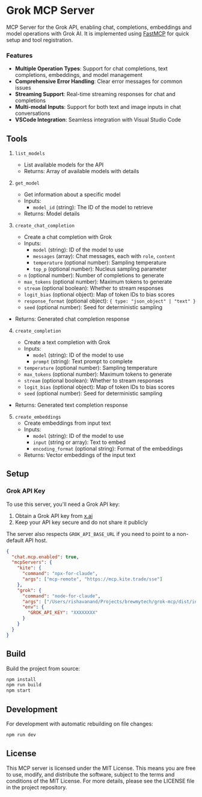 # Grok MCP Server

MCP Server for the Grok API, enabling chat, completions, embeddings and model operations with Grok AI. It is implemented using [FastMCP](https://github.com/punkpeye/fastmcp) for quick setup and tool registration.

### Features

- **Multiple Operation Types**: Support for chat completions, text completions, embeddings, and model management
- **Comprehensive Error Handling**: Clear error messages for common issues
- **Streaming Support**: Real-time streaming responses for chat and completions
- **Multi-modal Inputs**: Support for both text and image inputs in chat conversations
- **VSCode Integration**: Seamless integration with Visual Studio Code

## Tools

1. `list_models`

   - List available models for the API
   - Returns: Array of available models with details

2. `get_model`

   - Get information about a specific model
   - Inputs:
     - `model_id` (string): The ID of the model to retrieve
   - Returns: Model details

3. `create_chat_completion`

   - Create a chat completion with Grok
   - Inputs:
     - `model` (string): ID of the model to use
     - `messages` (array): Chat messages, each with `role`, `content`
     - `temperature` (optional number): Sampling temperature
     - `top_p` (optional number): Nucleus sampling parameter
    - `n` (optional number): Number of completions to generate
    - `max_tokens` (optional number): Maximum tokens to generate
    - `stream` (optional boolean): Whether to stream responses
    - `logit_bias` (optional object): Map of token IDs to bias scores
    - `response_format` (optional object): `{ type: "json_object" | "text" }`
    - `seed` (optional number): Seed for deterministic sampling
  - Returns: Generated chat completion response

4. `create_completion`

   - Create a text completion with Grok
   - Inputs:
     - `model` (string): ID of the model to use
     - `prompt` (string): Text prompt to complete
    - `temperature` (optional number): Sampling temperature
    - `max_tokens` (optional number): Maximum tokens to generate
    - `stream` (optional boolean): Whether to stream responses
    - `logit_bias` (optional object): Map of token IDs to bias scores
    - `seed` (optional number): Seed for deterministic sampling
  - Returns: Generated text completion response

5. `create_embeddings`
   - Create embeddings from input text
   - Inputs:
     - `model` (string): ID of the model to use
     - `input` (string or array): Text to embed
     - `encoding_format` (optional string): Format of the embeddings
   - Returns: Vector embeddings of the input text

## Setup

### Grok API Key

To use this server, you'll need a Grok API key:

1. Obtain a Grok API key from [x.ai](https://x.ai)
2. Keep your API key secure and do not share it publicly

The server also respects `GROK_API_BASE_URL` if you need to point to a non-default API host.

```json
{
  "chat.mcp.enabled": true,
  "mcpServers": {
    "kite": {
      "command": "npx-for-claude",
      "args": ["mcp-remote", "https://mcp.kite.trade/sse"]
    },
    "grok": {
      "command": "node-for-claude",
      "args": ["/Users/rishavanand/Projects/brewmytech/grok-mcp/dist/index.js"],
      "env": {
        "GROK_API_KEY": "XXXXXXXX"
      }
    }
  }
}
```

## Build

Build the project from source:

```bash
npm install
npm run build
npm start
```

## Development

For development with automatic rebuilding on file changes:

```bash
npm run dev
```

## License

This MCP server is licensed under the MIT License. This means you are free to use, modify, and distribute the software, subject to the terms and conditions of the MIT License. For more details, please see the LICENSE file in the project repository.

